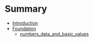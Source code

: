 # Summary

* [Introduction](README.md)
* [Foundation](foundation.md)
  * [numbers\_data\_and\_basic\_values](foundation/numbers_data_and_basic_values.md)

